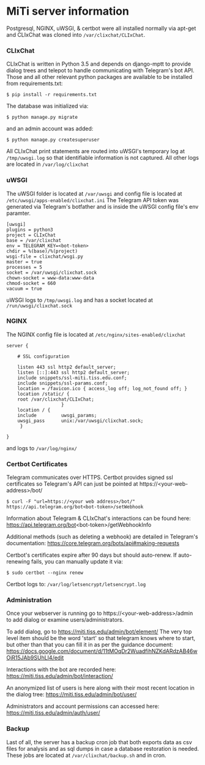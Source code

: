 # MiTi server information

Postgresql, NGINX, uWSGI, & certbot were all installed normally via apt-get and CLIxChat was cloned into `/var/clixchat/CLIxChat`. 

### CLIxChat
CLIxChat is written in Python 3.5 and depends on django-mptt to provide dialog trees and telepot to handle communicating with Telegram's bot API. Those and all other relevant python packages are available to be installed from requirements.txt:

`$ pip install -r requirements.txt`

The database was initialized via:

`$ python manage.py migrate`

and an admin account was added:

`$ python manage.py createsuperuser`

All CLIxChat print statements are routed into uWSGI's temporary log at `/tmp/uwsgi.log` so that identifiable information is not captured. All other logs are located in `/var/log/clixchat`

### uWSGI

The uWSGI folder is located at `/var/uwsgi` and config file is located at `/etc/uwsgi/apps-enabled/clixchat.ini`
The Telegram API token was generated via Telegram's botfather and is inside the uWSGI config file's env paramter.

~~~~
[uwsgi]
plugins = python3
project = CLIxChat
base = /var/clixchat
env = TELEGRAM_KEY=<bot-token>
chdir = %(base)/%(project)
wsgi-file = clixchat/wsgi.py
master = true
processes = 5
socket = /var/uwsgi/clixchat.sock
chown-socket = www-data:www-data
chmod-socket = 660
vacuum = true
~~~~

uWSGI logs to `/tmp/uwsgi.log` and has a socket located at `/run/uwsgi/clixchat.sock`

### NGINX

The NGINX config file is located at `/etc/nginx/sites-enabled/clixchat` 

~~~~
server {

    # SSL configuration

    listen 443 ssl http2 default_server;
    listen [::]:443 ssl http2 default_server;
    include snippets/ssl-miti.tiss.edu.conf;
    include snippets/ssl-params.conf;
    location = /favicon.ico { access_log off; log_not_found off; }
    location /static/ {
    root /var/clixchat/CLIxChat;
                    }
    location / {
    include         uwsgi_params;
    uwsgi_pass      unix:/var/uwsgi/clixchat.sock;
     }

}
~~~~

and logs to `/var/log/nginx/`

### Certbot Certificates

Telegram communicates over HTTPS. Certbot provides signed ssl certificates so Telegram's API can just be pointed at https://<your-web-address\>/bot/ 

`$ curl -F "url=https://<your web address>/bot/" https://api.telegram.org/bot<bot-token>/setWebhook`

Information about Telegram & CLIxChat's interactions can be found here:
https://api.telegram.org/bot<bot-token\>/getWebhookInfo

Additional methods (such as deleting a webhook) are detailed in Telegram's documentation:
https://core.telegram.org/bots/api#making-requests

Certbot's certificates expire after 90 days but should auto-renew. If auto-renewing fails, you can manually update it via:

`$ sudo certbot --nginx renew`

Certbot logs to: `/var/log/letsencrypt/letsencrypt.log`

### Administration

Once your webserver is running go to https://\<your-web-address\>/admin to add dialog or examine users/administrators.

To add dialog, go to https://miti.tiss.edu/admin/bot/element/ 
The very top level item should be the word 'start' so that telegram knows where to start, but other than that you can fill it in as per the guidance document:
https://docs.google.com/document/d/11tMOqDr2WuadfihNZKdARdzAB46wOjR15JAb9SUhLI4/edit

Interactions with the bot are recorded here:
https://miti.tiss.edu/admin/bot/interaction/

An anonymized list of users is here along with their most recent location in the dialog tree:
https://miti.tiss.edu/admin/bot/user/

Administrators and account permissions can accessed here:
https://miti.tiss.edu/admin/auth/user/

### Backup

Last of all, the server has a backup cron job that both exports data as csv files for analysis and as sql dumps in case a database restoration is needed.
These jobs are located at `/var/clixchat/backup.sh` and in cron.
